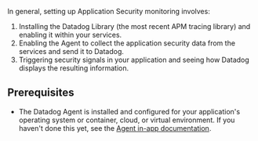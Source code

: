 In general, setting up Application Security monitoring involves:

1. Installing the Datadog Library (the most recent APM tracing library) and enabling it within your services.
2. Enabling the Agent to collect the application security data from the services and send it to Datadog.
3. Triggering security signals in your application and seeing how Datadog displays the resulting information.

## Prerequisites

- The Datadog Agent is installed and configured for your application's operating system or container, cloud, or virtual environment. If you haven't done this yet, see the [Agent in-app documentation][101].

[101]: https://app.datadoghq.com/account/settings#agent
